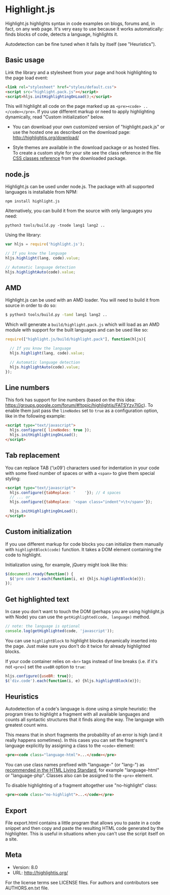 # Highlight.js

Highlight.js highlights syntax in code examples on blogs, forums and,
in fact, on any web page. It's very easy to use because it works
automatically: finds blocks of code, detects a language, highlights it.

Autodetection can be fine tuned when it fails by itself (see "Heuristics").


## Basic usage

Link the library and a stylesheet from your page and hook highlighting to
the page load event:

```html
<link rel="stylesheet" href="styles/default.css">
<script src="highlight.pack.js"></script>
<script>hljs.initHighlightingOnLoad();</script>
```

This will highlight all code on the page marked up as `<pre><code> .. </code></pre>`.
If you use different markup or need to apply highlighting dynamically, read
"Custom initialization" below.

- You can download your own customized version of "highlight.pack.js" or
  use the hosted one as described on the download page:
  <http://highlightjs.org/download/>

- Style themes are available in the download package or as hosted files.
  To create a custom style for your site see the class reference in the file
  [CSS classes reference][cr] from the downloaded package.

[cr]: http://highlightjs.readthedocs.org/en/latest/css-classes-reference.html


## node.js

Highlight.js can be used under node.js. The package with all supported languages is
installable from NPM:

    npm install highlight.js

Alternatively, you can build it from the source with only languages you need:

    python3 tools/build.py -tnode lang1 lang2 ..

Using the library:

```javascript
var hljs = require('highlight.js');

// If you know the language
hljs.highlight(lang, code).value;

// Automatic language detection
hljs.highlightAuto(code).value;
```


## AMD

Highlight.js can be used with an AMD loader.  You will need to build it from
source in order to do so:

```bash
$ python3 tools/build.py -tamd lang1 lang2 ..
```

Which will generate a `build/highlight.pack.js` which will load as an AMD
module with support for the built languages and can be used like so:

```javascript
require(["highlight.js/build/highlight.pack"], function(hljs){

  // If you know the language
  hljs.highlight(lang, code).value;

  // Automatic language detection
  hljs.highlightAuto(code).value;
});
```

## Line numbers

This fork has support for line numbers (based on the this idea: https://groups.google.com/forum/#!topic/highlightjs/FATSYzv7IGc).
To enable them just pass the `lineNodes` set to `true` as a configuration option, like in the following example:

```html
<script type="text/javascript">
  hljs.configure({ lineNodes: true });
  hljs.initHighlightingOnLoad();
</script>
```

## Tab replacement

You can replace TAB ('\x09') characters used for indentation in your code
with some fixed number of spaces or with a `<span>` to give them special
styling:

```html
<script type="text/javascript">
  hljs.configure({tabReplace: '    '}); // 4 spaces
  // ... or
  hljs.configure({tabReplace: '<span class="indent">\t</span>'});

  hljs.initHighlightingOnLoad();
</script>
```

## Custom initialization

If you use different markup for code blocks you can initialize them manually
with `highlightBlock(code)` function.
It takes a DOM element containing the code to highlight.

Initialization using, for example, jQuery might look like this:

```javascript
$(document).ready(function() {
  $('pre code').each(function(i, e) {hljs.highlightBlock(e)});
});
```

## Get highlighted text

In case you don't want to touch the DOM (perhaps you are using highlight.js with Node)
you can use the `getHighlighted(code, language)` method.

```javascript
// note: the language is optional
console.log(getHighlighted(code, 'javascript'));
```

You can use `highlightBlock` to highlight blocks dynamically inserted into
the page. Just make sure you don't do it twice for already highlighted
blocks.

If your code container relies on `<br>` tags instead of line breaks (i.e. if
it's not `<pre>`) set the `useBR` option to `true`:

```javascript
hljs.configure({useBR: true});
$('div.code').each(function(i, e) {hljs.highlightBlock(e)});
```


## Heuristics

Autodetection of a code's language is done using a simple heuristic:
the program tries to highlight a fragment with all available languages and
counts all syntactic structures that it finds along the way. The language
with greatest count wins.

This means that in short fragments the probability of an error is high
(and it really happens sometimes). In this cases you can set the fragment's
language explicitly by assigning a class to the `<code>` element:

```html
<pre><code class="language-html">...</code></pre>
```

You can use class names prefixed with "language-" (or "lang-")
as [recommended in the HTML Living Standard][sem],
for example "language-html" or "language-php".
Classes also can be assigned to the `<pre>` element.

To disable highlighting of a fragment altogether use "no-highlight" class:

```html
<pre><code class="no-highlight">...</code></pre>
```

[sem]: http://www.whatwg.org/specs/web-apps/current-work/multipage/text-level-semantics.html#the-code-element


## Export

File export.html contains a little program that allows you to paste in a code
snippet and then copy and paste the resulting HTML code generated by the
highlighter. This is useful in situations when you can't use the script itself
on a site.


## Meta

- Version: 8.0
- URL:     http://highlightjs.org/

For the license terms see LICENSE files.
For authors and contributors see AUTHORS.en.txt file.
